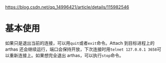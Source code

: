 https://blog.csdn.net/qq_14996421/article/details/115982546

# 基本使用

如果只是退出当前的连接，可以用`quit`或者`exit`命令。Attach 到目标进程上的 arthas 还会继续运行，端口会保持开放，下次连接时用`telnet 127.0.0.1 3658`可以重新连接上。如果想完全退出 arthas，可以执行`stop`命令。

